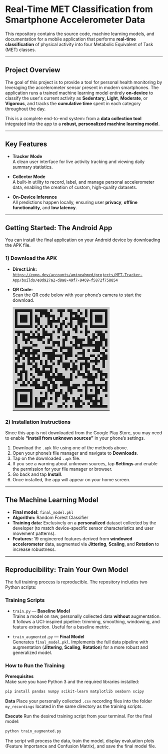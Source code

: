 # Real-Time MET Classification from Smartphone Accelerometer Data

This repository contains the source code, machine learning models, and documentation for a mobile application that performs **real-time classification** of physical activity into four Metabolic Equivalent of Task (MET) classes.

---

## Project Overview

The goal of this project is to provide a tool for personal health monitoring by leveraging the accelerometer sensor present in modern smartphones. The application runs a trained machine learning model entirely **on-device** to classify the user's current activity as **Sedentary**, **Light**, **Moderate**, or **Vigorous**, and tracks the **cumulative time** spent in each category throughout the day.

This is a complete end-to-end system: from a **data collection tool** integrated into the app to a **robust, personalized machine learning model**.

---

## Key Features

- **Tracker Mode**  
  A clean user interface for live activity tracking and viewing daily summary statistics.

- **Collector Mode**  
  A built-in utility to record, label, and manage personal accelerometer data, enabling the creation of custom, high-quality datasets.

- **On-Device Inference**  
  All predictions happen locally, ensuring user **privacy**, **offline functionality**, and **low latency**.

---

## Getting Started: The Android App

You can install the final application on your Android device by downloading the APK file.

### 1) Download the APK
- **Direct Link:**  
  [`https://expo.dev/accounts/amineahmed/projects/MET-Tracker-App/builds/e0d927a2-d8a8-49f7-9469-f5872f758854`](#)  


- **QR Code:**  
  Scan the QR code below with your phone’s camera to start the download.  
  
  ![Download via QR](images/qr_code.png)

### 2) Installation Instructions

Since this app is not downloaded from the Google Play Store, you may need to enable **“Install from unknown sources”** in your phone’s settings.

1. Download the `.apk` file using one of the methods above.  
2. Open your phone’s file manager and navigate to **Downloads**.  
3. Tap on the downloaded `.apk` file.  
4. If you see a warning about unknown sources, tap **Settings** and enable the permission for your file manager or browser.  
5. Go back and tap **Install**.  
6. Once installed, the app will appear on your home screen.

---

## The Machine Learning Model

- **Final model:** `final_model.pkl`  
- **Algorithm:** Random Forest Classifier  
- **Training data:** Exclusively on a **personalized** dataset collected by the developer (to match device-specific sensor characteristics and user movement patterns).  
- **Features:** 19 engineered features derived from **windowed accelerometer** data, augmented via **Jittering**, **Scaling**, and **Rotation** to increase robustness.

---

## Reproducibility: Train Your Own Model

The full training process is reproducible. The repository includes two Python scripts:

### Training Scripts

- `train.py` — **Baseline Model**  
  Trains a model on raw, personally collected data **without** augmentation. It follows a UCI-inspired pipeline: trimming, smoothing, windowing, and feature extraction. Useful for a baseline metric.

- `train_augmented.py` — **Final Model**  
  Generates `final_model.pkl`. Implements the full data pipeline with augmentation (**Jittering**, **Scaling**, **Rotation**) for a more robust and generalized model.

### How to Run the Training

**Prerequisites**  
Make sure you have Python 3 and the required libraries installed:

```bash
pip install pandas numpy scikit-learn matplotlib seaborn scipy
```

**Data**
Place your personally collected `.csv` recording files into the folder `my_recordings` located in the same directory as the training scripts.

**Execute**
Run the desired training script from your terminal. For the final model:

```bash
python train_augmented.py
```

The script will process the data, train the model, display evaluation plots (Feature Importance and Confusion Matrix), and save the final model file.
